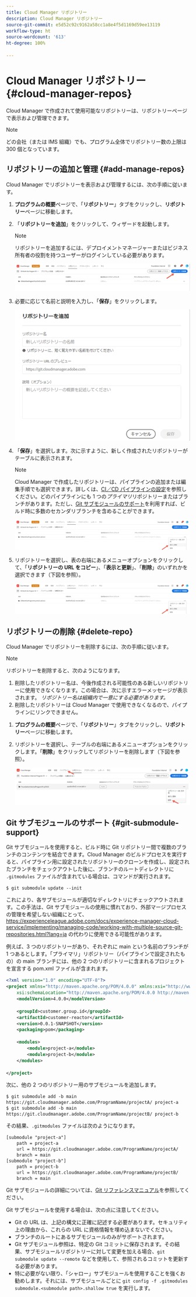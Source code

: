 ```yaml
---
title: Cloud Manager リポジトリー
description: Cloud Manager リポジトリー
source-git-commit: e5d52c92c9162a58cc1a8e4f5d1169d59ee13119
workflow-type: ht
source-wordcount: '613'
ht-degree: 100%

---
```


# Cloud Manager リポジトリー {#cloud-manager-repos}

Cloud Manager で作成されて使用可能なリポジトリーは、リポジトリーページで表示および管理できます。

>[!NOTE]
>どの会社（または IMS 組織）でも、プログラム全体でリポジトリー数の上限は 300 個となっています。

## リポジトリーの追加と管理 {#add-manage-repos}

Cloud Manager でリポジトリーを表示および管理するには、次の手順に従います。

1. **プログラムの概要**&#x200B;ページで、「**リポジトリー**」タブをクリックし、**リポジトリー**&#x200B;ページに移動します。

1. 「**リポジトリーを追加**」をクリックして、ウィザードを起動します。

   >[!NOTE]
   >リポジトリーを追加するには、デプロイメントマネージャーまたはビジネス所有者の役割を持つユーザーがログインしている必要があります。

   ![](/help/implementing/cloud-manager/assets/repos/create-repo2.png)

1. 必要に応じて名前と説明を入力し、「**保存**」をクリックします。

   ![](/help/implementing/cloud-manager/assets/repos/repo-1.png)

1. 「**保存**」を選択します。次に示すように、新しく作成されたリポジトリーがテーブルに表示されます。

   >[!NOTE]
   >Cloud Manager で作成したリポジトリーは、パイプラインの追加または編集手順でも選択できます。詳しくは、[CI／CD パイプラインの設定](https://experienceleague.adobe.com/docs/experience-manager-cloud-service/implementing/using-cloud-manager/configure-pipeline.html?lang=ja)を参照しください。どのパイプラインにも 1 つの&#x200B;*プライマリ*&#x200B;リポジトリーまたはブランチがあります。ただし、[Git サブモジュールのサポート](#git-submodule-support)を利用すれば、ビルド時に多数のセカンダリブランチを含めることができます。

   ![](/help/implementing/cloud-manager/assets/repos/create-repo3.png)

1. リポジトリーを選択し、表の右端にあるメニューオプションをクリックして、「**リポジトリーの URL をコピー**」、「**表示と更新**」、「**削除**」のいずれかを選択できます（下図を参照）。

   ![](/help/implementing/cloud-manager/assets/repos/create-repo3.png)

## リポジトリーの削除 {#delete-repo}

Cloud Manager でリポジトリーを削除するには、次の手順に従います。
>[!NOTE]
>リポジトリーを削除すると、次のようになります。
>1. 削除したリポジトリー名は、今後作成される可能性のある新しいリポジトリーに使用できなくなります。この場合は、次に示すエラーメッセージが表示されます。
   >*リポジトリー名は組織内で一意にする必要があります。*
>1. 削除したリポジトリーは Cloud Manager で使用できなくなるので、パイプラインにリンクできません。


1. **プログラムの概要**&#x200B;ページで、「**リポジトリー**」タブをクリックし、**リポジトリー**&#x200B;ページに移動します。

1. リポジトリーを選択し、テーブルの右端にあるメニューオプションをクリックします。「**削除**」をクリックしてリポジトリーを削除します（下図を参照）。

   ![](/help/implementing/cloud-manager/assets/repos/delete-repo.png)


## Git サブモジュールのサポート {#git-submodule-support}

Git サブモジュールを使用すると、ビルド時に Git リポジトリー間で複数のブランチのコンテンツを結合できます。Cloud Manager のビルドプロセスを実行すると、パイプライン用に設定されたリポジトリーのクローンを作成し、設定されたブランチをチェックアウトした後に、ブランチのルートディレクトリに `.gitmodules` ファイルが含まれている場合は、コマンドが実行されます。

```
$ git submodule update --init
```

これにより、各サブモジュールが適切なディレクトリにチェックアウトされます。この手法は、Git サブモジュールの使用に慣れており、外部マージプロセスの管理を希望しない組織にとって、https://experienceleague.adobe.com/docs/experience-manager-cloud-service/implementing/managing-code/working-with-multiple-source-git-repositories.html?lang=ja の代わりに使用できる可能性があります。

例えば、3 つのリポジトリーがあり、それぞれに main という名前のブランチが 1 つあるとします。「プライマリ」リポジトリー（パイプラインで設定されたもの）の main ブランチには、他の 2 つのリポジトリーに含まれるプロジェクトを宣言する pom.xml ファイルが含まれます。

```xml
<?xml version="1.0" encoding="UTF-8"?>
<project xmlns="http://maven.apache.org/POM/4.0.0" xmlns:xsi="http://www.w3.org/2001/XMLSchema-instance"
    xsi:schemaLocation="http://maven.apache.org/POM/4.0.0 http://maven.apache.org/maven-v4_0_0.xsd">
    <modelVersion>4.0.0</modelVersion>
   
    <groupId>customer.group.id</groupId>
    <artifactId>customer-reactor</artifactId>
    <version>0.0.1-SNAPSHOT</version>
    <packaging>pom</packaging>
   
    <modules>
        <module>project-a</module>
        <module>project-b</module>
    </modules>
   
</project>
```

次に、他の 2 つのリポジトリー用のサブモジュールを追加します。

```
$ git submodule add -b main https://git.cloudmanager.adobe.com/ProgramName/projectA/ project-a
$ git submodule add -b main https://git.cloudmanager.adobe.com/ProgramName/projectB/ project-b
```

その結果、`.gitmodules` ファイルは次のようになります。

```
[submodule "project-a"]
    path = project-a
    url = https://git.cloudmanager.adobe.com/ProgramName/projectA/
    branch = main
[submodule "project-b"]
    path = project-b
    url = https://git.cloudmanager.adobe.com/ProgramName/projectB/
    branch = main
```

Git サブモジュールの詳細については、[Git リファレンスマニュアル](https://git-scm.com/book/ja/v2/Git-Tools-Submodules)を参照してください。

Git サブモジュールを使用する場合は、次の点に注意してください。

* Git の URL は、上記の構文に正確に記述する必要があります。セキュリティ上の理由から、これらの URL に資格情報を埋め込まないでください。
* ブランチのルートにあるサブモジュールのみがサポートされます。
* Git サブモジュール参照は、特定の Git コミットに保存されます。その結果、サブモジュールリポジトリーに対して変更を加える場合、`git submodule update --remote` などを使用して、参照されるコミットを更新する必要があります。
* 特に必要がない限り、「シャロー」サブモジュールを使用することを強くお勧めします。それには、サブモジュールごとに `git config -f .gitmodules submodule.<submodule path>.shallow true` を実行します。

